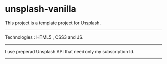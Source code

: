 # unsplash-vanilla

This project is a template project for Unsplash.
*** 
Technologies : HTML5 , CSS3 and JS.
*** 
I use preperad Unsplash API that need only my subscription Id.
***

